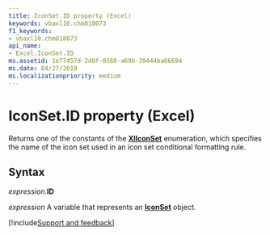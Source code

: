 ```yaml
---
title: IconSet.ID property (Excel)
keywords: vbaxl10.chm818073
f1_keywords:
- vbaxl10.chm818073
api_name:
- Excel.IconSet.ID
ms.assetid: 1e77457d-2d0f-0360-a69b-39444ba66694
ms.date: 04/27/2019
ms.localizationpriority: medium
---
```



# IconSet.ID property (Excel)

Returns one of the constants of the **[XlIconSet](Excel.XlIconSet.md)** enumeration, which specifies the name of the icon set used in an icon set conditional formatting rule.


## Syntax

_expression_.**ID**

_expression_ A variable that represents an **[IconSet](Excel.IconSet.md)** object.




[!include[Support and feedback](~/includes/feedback-boilerplate.md)]